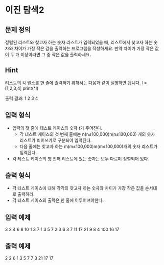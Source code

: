 # 이진 탐색2

## 문제 정의

정렬된 리스트와 찾고자 하는 숫자 리스트가 입력되었을 때, 리스트에서 찾고자 하는 숫자와 차이가 가장 작은 값을 출력하는 프로그램을 작성하세요. 만약 차이가 가장 작은 값이 두 개 이상이라면 그 중 작은 값을 출력하세요.

## Hint

리스트의 각 원소를 한 줄에 출력하기 위해서는 다음과 같이 실행하면 됩니다.
l = [1,2,3,4]
print(*l)

출력 결과: 1 2 3 4

## 입력 형식

- 입력의 첫 줄에 테스트 케이스의 숫자 *t*가 주어진다.
  - 각 테스트 케이스의 첫 번째 줄에는 n(n≤100,000)n(n≤100,000) 개의 숫자 리스트가 띄어쓰기로 구분되어 입력된다.
  - 다음 줄에는 찾고자 하는 m(m≤100,000)m(m≤100,000)개의 숫자 리스트가 입력된다.
- 각 테스트 케이스의 첫 번째 리스트에 있는 숫자는 모두 다르며 정렬되어 있다.

## 출력 형식

- 각 테스트 케이스에 대해 각각의 찾고자 하는 숫자와 차이가 가장 작은 값을 순서대로 출력하라.
- 각 테스트 케이스의 출력은 한 줄에 이루어져야한다.

## 입력 예제

3
2 4 6 8 10
1 3 7
1 3 5 7
2 3 6
3 7 11 17 21
9 8 4 100 16 17

## 출력 예제

2 2 6
1 3 5
7 7 3 21 17 17